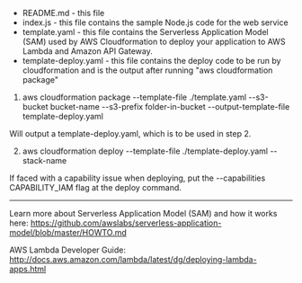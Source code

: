 * README.md - this file
* index.js - this file contains the sample Node.js code for the web service
* template.yaml - this file contains the Serverless Application Model (SAM) used
  by AWS Cloudformation to deploy your application to AWS Lambda and Amazon API
  Gateway.
* template-deploy.yaml - this file contains the deploy code to be run by cloudformation and is the 
  output after running "aws cloudformation package"


1. aws cloudformation package --template-file ./template.yaml --s3-bucket bucket-name --s3-prefix folder-in-bucket --output-template-file template-deploy.yaml

Will output a template-deploy.yaml, which is to be used in step 2.

2. aws cloudformation deploy --template-file ./template-deploy.yaml --stack-name <YOUR STACK NAME>

If faced with a capability issue when deploying, put the --capabilities CAPABILITY_IAM flag at the deploy command.

---
Learn more about Serverless Application Model (SAM) and how it works here:
https://github.com/awslabs/serverless-application-model/blob/master/HOWTO.md

AWS Lambda Developer Guide:
http://docs.aws.amazon.com/lambda/latest/dg/deploying-lambda-apps.html